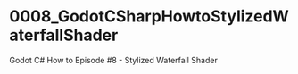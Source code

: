 # 0008_GodotCSharpHowtoStylizedWaterfallShader
Godot C# How to Episode #8 - Stylized Waterfall Shader 
